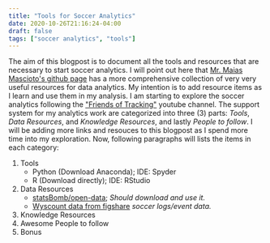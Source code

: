 ```yaml
---
title: "Tools for Soccer Analytics"
date: 2020-10-26T21:16:24-04:00
draft: false
tags: ["soccer analytics", "tools"]
---
```


The aim of this blogpost is to document all the tools and resources that are necessary to start soccer analytics.  I will point out here that [Mr. Maias Mascioto's github page](https://github.com/matiasmascioto/awesome-soccer-analytics) has a more comprehensive collection of very very useful resources for data analytics.  My intention is to add resource items as I learn and use them in my analysis.  I am starting to explore the soccer analytics following the ["Friends of Tracking"](https://www.youtube.com/channel/UCUBFJYcag8j2rm_9HkrrA7w) youtube channel.  The support system for my analytics work are categorized into three (3) parts: *Tools*, *Data Resources*, and *Knowledge Resources*, and lastly *People to follow*.  I will be adding more links and resouces to this blogpost as I spend more time into my exploration. Now, following paragraphs will lists the items in each category:


1. Tools
    - Python (Download Anaconda); IDE: Spyder
    - R (Download directly); IDE: RStudio
2. Data Resources
    - [statsBomb/open-data](https://github.com/statsbomb/open-data); 
        *Should download and use it.*
    - [Wyscount data from figshare](https://figshare.com/collections/Soccer_match_event_dataset/4415000/2)
        *soccer logs/event data.*
3. Knowledge Resources
4. Awesome People to follow
5. Bonus

